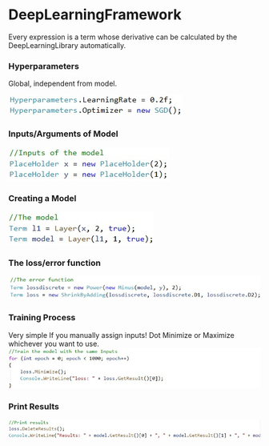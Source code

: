 # DeepLearningFramework
Every expression is a term whose derivative can be calculated by the DeepLearningLibrary automatically. 

### Hyperparameters
Global, independent from model.

![](https://github.com/faruknane/DeepLearningFramework/blob/master/Images/hyp.jpg)

### Inputs/Arguments of Model
![](https://github.com/faruknane/DeepLearningFramework/blob/master/Images/inputs.jpg)

### Creating a Model
![](https://github.com/faruknane/DeepLearningFramework/blob/master/Images/model.jpg)


### The loss/error function
![](https://github.com/faruknane/DeepLearningFramework/blob/master/Images/err.jpg)

### Training Process
Very simple If you manually assign inputs! Dot Minimize or Maximize whichever you want to use. 
![](https://github.com/faruknane/DeepLearningFramework/blob/master/Images/loss.jpg)


### Print Results
![](https://github.com/faruknane/DeepLearningFramework/blob/master/Images/results.jpg)
